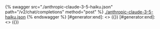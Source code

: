 [#generator:start]: <> ({ "template": "openapi" })
[#generator:start]: <> ({ "template": "openapi" })
{% swagger src="./anthropic-claude-3-5-haiku.json" path="/v2/chat/completions" method="post" %}
[./anthropic-claude-3-5-haiku.json](./anthropic-claude-3-5-haiku.json)
{% endswagger %}
[#generator:end]: <> ({})
[#generator:end]: <> ({})